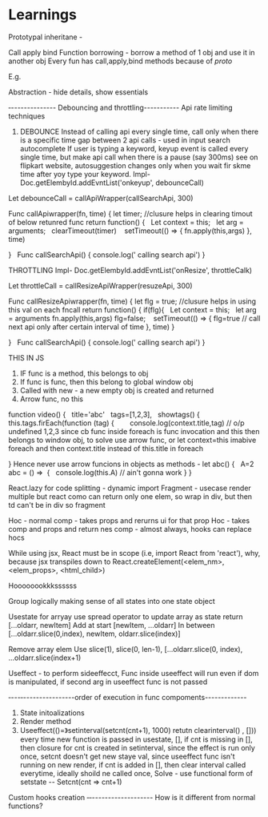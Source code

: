 # Learnings


Prototypal inheritane -


Call apply bind
Function borrowing - borrow a method of 1 obj and use it in another obj
Every fun has call,apply,bind methods because of _proto_ 

E.g. 

Abstraction - hide details, show essentials


‐-------------- Debouncing and throttling-----------
Api rate limiting techniques
1. DEBOUNCE
Instead of calling api every single time, call only when there is a specific time gap between 2 api calls - used in input search autocomplete
If user is typing a keyword, keyup event is called every single time, but make api call when there is a pause (say 300ms) see on flipkart website, autosuggestion changes only when you wait fir skme time after yoy type your keyword.
Impl-
Doc.getElembyId.addEvntList('onkeyup', debounceCall) 

Let debounceCall = callApiWrapper(callSearchApi, 300) 

Func callApiwrapper(fn, time) {
let timer; //clusure helps in clearing timout of below retunred func
return function() {
  Let context = this;
  let arg = arguments;
  clearTimeout(timer)
   setTimeout(() => {
fn.apply(this,args)
}, time) 

}
  
Func callSearchApi() {
console.log(' calling search api')
} 

THROTTLING
Impl-
Doc.getElembyId.addEvntList('onResize', throttleCalk) 

Let throttleCall = callResizeApiWrapper(resuzeApi, 300) 

Func callResizeApiwrapper(fn, time) {
let flg = true; //clusure helps in using this val on each fncall 
return function() {
if(flg){
  Let context = this;
  let arg = arguments
fn.apply(this,args)
flg=false;
   setTimeout(() => {
flg=true // call next api only after certain interval of time
}, time)
} 

}
  
Func callSearchApi() {
console.log(' calling search api')
} 

THIS IN JS
1. IF func is a method, this belongs to obj
2. If func is func, then this belong to global window obj
3. Called with new - a new empty obj is created and returned
4. Arrow func, no this 

function video() {
  title='abc'
  tags=[1,2,3],
  showtags() {
    this.tags.firEach(function (tag) {
       console.log(context.title,tag) // o/p undefined 1,2,3 since cb func inside foreach is func invocation and this then belongs to window obj, to solve use arrow func, or let context=this imabive foreach and then context.title instead of this.title in foreach 

}
Hence never use arrow funcions in objects as methods -
let abc() {
  A=2
abc = () =>  {
  console.log(this.A) // ain't gonna work
}
}


React.lazy for code splitting - dynamic import
Fragment - usecase render multiple <td> but react como can return only one elem, so wrap in div, but then td can't be in div so fragment 

Hoc - normal comp - takes props and rerurns ui for that prop
Hoc - takes comp and props and return nes comp - almost always, hooks can replace hocs 

While using jsx, React must be in scope (i.e, import React from 'react'), why, because jsx transpiles down to React.createElement(<elem_nm>, <elem_props>, <html_child>)



Hoooooookkkssssss 

Group logically making sense of all states into one state object 

Usestate for arryay use spread operator to update array as state return [...oldarr, newItem]
Add at start [newItem, ...oldarr]
In between [...oldarr.slice(0,index), newItem, oldarr.slice(index)] 

Remove array elem
Use slice(1), slice(0, len-1),
[...oldarr.slice(0, index), ...oldarr.slice(index+1)


Useffect - to perform sideeffecct,
Func inside useeffect will run even if dom is manipulated, if second arg in useeffect func is not passed 

‐---‐----------------order of execution in func compoments------------- 

1. State initoalizations
2. Render method
3. Useeffect(()=》setinterval(setcnt(cnt+1), 1000) retutn clearinterval() , [])) every time new function is passed in usestate, [], if cnt is missing in [], then closure for cnt is created in setinterval, since the effect is run only once, setcnt doesn't get new staye val, since useeffect func isn't running on new render, if cnt is added in [], then clear interval called everytime, ideally shoild ne called once, 
Solve - use functional form of setstate --
Setcnt(cnt => cnt+1)


Custom hooks creation ‐‐-------------------
How is it different from normal functions?
